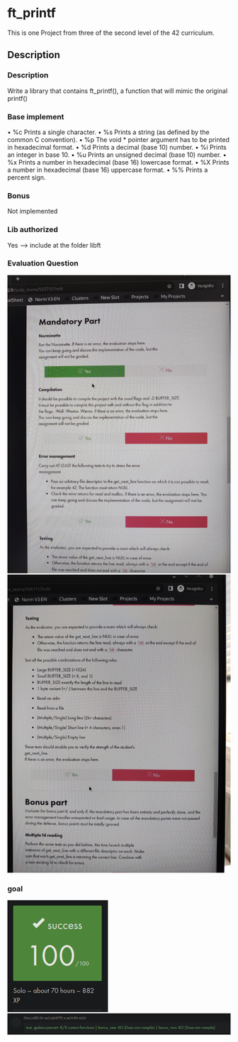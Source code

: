 # ft_printf
This is one Project from three of the second level of the 42 curriculum. 

## Description 
### Description 
Write a library that contains ft_printf(), a
function that will mimic the original printf()

### Base implement 
• %c Prints a single character.
• %s Prints a string (as defined by the common C convention).
• %p The void * pointer argument has to be printed in hexadecimal format.
• %d Prints a decimal (base 10) number.
• %i Prints an integer in base 10.
• %u Prints an unsigned decimal (base 10) number.
• %x Prints a number in hexadecimal (base 16) lowercase format.
• %X Prints a number in hexadecimal (base 16) uppercase format.
• %% Prints a percent sign.

### Bonus 
Not implemented

### Lib authorized
Yes --> include at the folder libft

### Evaluation Question 
![1](/pic/ft_printf_1.jpeg)
![2](pic/ft_printf_2.jpeg)

### goal
![1](pic/EVAL1.png)
![2](pic/EVAL2.png)